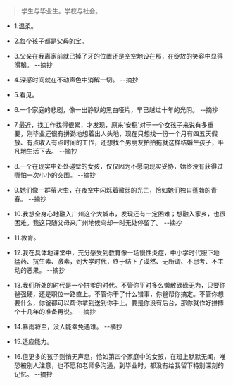 >学生与毕业生。学校与社会。

- 1.温柔。

- 2.每个孩子都是父母的宝。 

- 3.父亲在我离家前就已掉了牙的位置还是空空地设在那，在绽放的笑容中显得滑稽。 --摘抄

- 4.深感时间就在不动声色中消解一切。 --摘抄

- 5.看见。

- 6.一个家庭的悲剧，像一出静默的黑白哑片，早已越过十年的光阴。 --摘抄

- 7.最近，找工作找得很累，才发现，原来'安稳'对于一个女孩子来说有多重要，刚毕业还很有拼劲地想着出人头地，现在只想找一份一个月有四五天假放、有点收入有点时间的工作，还想找个男朋友拍拍拖就这样结婚生孩子，平凡地生活下去。 --摘抄

- 8.一个在现实中处处碰壁的女孩，仅仅因为不愿向现实妥协，始终没有获得过哪怕一次小小的突围。 --摘抄

- 9.她们像一群萤火虫，在夜空中闪烁着微弱的光芒，恰如她们独自蓬勃的青春。 --摘抄

- 10.我想全身心地融入广州这个大城市，发现还有一定困难；想融入家乡，也很困难。我这只随父母来广州地候鸟却一时无处停留了。 --摘抄

- 11.教育。

- 12.我在具体地课堂中，充分感受到教育像一场慢性炎症，中小学时代服下地猛药、抗生素、激素，到大学时代，终于结下了漠然、无所谓、不思考、不主动的恶果。 --摘抄

- 13.我们所处的时代是一个拼爹的时代。不管你平时多么懒散碌碌无为，只要你爸强硬，还是职位一路直上。不管你干了什么错事，你爸帮你搞定。不管你想要什么，你爸都可以帮你拿到送到你手上。要是你没有后台，那你就作好拼搏个十几年的准备再说。 --摘抄

- 14.暴雨将至，没人能幸免遇难。 --摘抄

- 15.适应能力。

- 16.但更多的孩子则悄无声息，恰如第四个家庭中的女孩，在班上默默无闻，唯恐被别人注意，也不愿和老师多沟通，到毕业时，都没有给我留下特别深刻的记忆。 --摘抄
